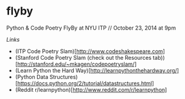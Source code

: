 flyby
=====

Python &amp; Code Poetry FlyBy at NYU ITP // October 23, 2014 at 9pm

*Links*

* (ITP Code Poetry Slam)[http://www.codeshakespeare.com]
* (Stanford Code Poetry Slam (check out the Resources tab))[http://stanford.edu/~mkagen/codepoetryslam/]
* (Learn Python the Hard Way)[http://learnpythonthehardway.org/]
* (Python Data Structures)[https://docs.python.org/2/tutorial/datastructures.html]
* (Reddit r/learnpython)[http://www.reddit.com/r/learnpython]
